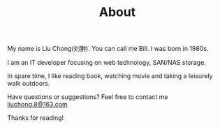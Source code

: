 ﻿---
layout: page
title: About
---

My name is Liu Chong(刘翀). You can call me Bill. I was born in 1980s.

I am an IT developer focusing on web technology, SAN/NAS storage.

In spare time, I like reading book, watching movie and taking a leisurely walk outdoors.

Have questions or suggestions? Feel free to contact me liuchong.8@163.com

Thanks for reading!

